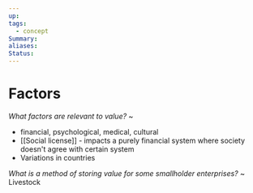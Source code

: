 ```yaml
---
up: 
tags:
  - concept
Summary: 
aliases: 
Status:
---
```

# Factors
*What factors are relevant to value?*
~
- financial, psychological, medical, cultural
- [[Social license]] - impacts a purely financial system where society doesn't agree with certain system
- Variations in countries
<!--SR:!2025-03-13,3,250-->

*What is a method of storing value for some smallholder enterprises?*
~
Livestock
<!--SR:!2025-03-14,4,270-->